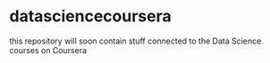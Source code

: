 # datasciencecoursera
this repository will soon contain stuff connected to the Data Science courses on Coursera
